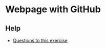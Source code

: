 # Webpage with GitHub

## Help

- [Questions to this exercise](https://stackoverflow.com/c/greenfoxacademy/questions/tagged/#)